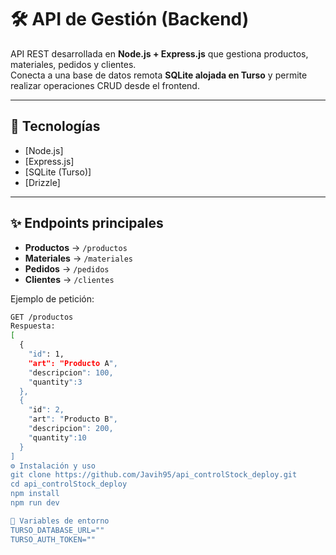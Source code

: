 # 🛠️ API de Gestión (Backend)

API REST desarrollada en **Node.js + Express.js** que gestiona productos, materiales, pedidos y clientes.  
Conecta a una base de datos remota **SQLite alojada en Turso** y permite realizar operaciones CRUD desde el frontend.  

---

## 🚀 Tecnologías
- [Node.js]
- [Express.js]
- [SQLite (Turso)]
- [Drizzle]

---

## ✨ Endpoints principales

- **Productos** → `/productos`  
- **Materiales** → `/materiales`  
- **Pedidos** → `/pedidos`  
- **Clientes** → `/clientes`  

Ejemplo de petición:  

```bash
GET /productos
Respuesta:
[
  {
    "id": 1,
    "art": "Producto A",
    "descripcion": 100,
    "quantity":3
  },
  {
    "id": 2,
    "art": "Producto B",
    "descripcion": 200,
    "quantity":10
  }
]
⚙️ Instalación y uso
git clone https://github.com/Javih95/api_controlStock_deploy.git
cd api_controlStock_deploy
npm install
npm run dev

🔑 Variables de entorno
TURSO_DATABASE_URL=""
TURSO_AUTH_TOKEN=""
